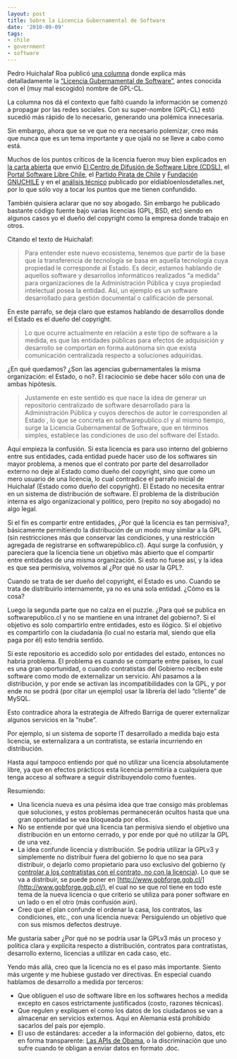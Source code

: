 ```yaml
---
layout: post
title: Sobre la Licencia Gubernamental de Software
date: '2010-09-09'
tags:
- chile
- government
- software
---
```


Pedro Huichalaf Roa publicó [una columna](http://www.culturadigital.cl/wp/?p=1464) donde explica más detalladamente la [“Licencia Gubernamental de Software”](http://www.estrategiadigital.gob.cl/files/LicenciamientoGubernamentaldeSoftwarev1.pdf), antes conocida con el (muy mal escogido) nombre de GPL-CL.

La columna nos dá el contexto que faltó cuando la información se comenzó a propagar por las redes sociales. Con su super-nombre (GPL-CL) estó sucedió más rápido de lo necesario, generando una polémica innecesaria.

Sin embargo, ahora que se ve que no era necesario polemizar, creo más que nunca que es un tema importante y que ojalá no se lleve a cabo como está.

Muchos de los puntos críticos de la licencia fueron muy bien explicados en [la carta abierta](http://www.cdsl.cl/portal/content/carta-abierta-al-gobierno-de-chile-licenciamiento-gubernamental-de-software) que envió [El Centro de Difusión de Software Libre (CDSL)](http://www.cdsl.cl/), el [Portal Software Libre Chile](http://www.softwarelibre.cl/), el [Partido Pirata de Chile](http://www.partidopirata.cl/) y [Fundación GNUCHILE](http://www.fundaciongnuchile.cl/) y en el [análisis técnico](http://eldiabloenlosdetalles.net/2010/09/04/anatomia-de-la-licencia-gubernamental-de-software) publicado por eldiabloenlosdetalles.net, por lo que sólo voy a tocar los puntos que me tienen confundido.

También quisiera aclarar que no soy abogado. Sin embargo he publicado bastante código fuente bajo varias licencias (GPL, BSD, etc) siendo en algunos casos yo el dueño del copyright como la empresa donde trabajo en otros.

Citando el texto de Huichalaf:

> Para entender este nuevo ecosistema, tenemos que partir de la base que la transferencia de tecnología se basa en aquella tecnología cuya propiedad le corresponde al Estado. Es decir, estamos hablando de aquellos software y desarrollos informáticos realizados “a medida” para organizaciones de la Administración Pública y cuya propiedad intelectual posea la entidad. Así, un ejemplo es un software desarrollado para gestión documental o calificación de personal.

En este parrafo, se deja claro que estamos hablando de desarrollos donde el Estado es el dueño del copyright.

> Lo que ocurre actualmente en relación a este tipo de software a la medida, es que las entidades públicas para efectos de adquisición y desarrollo se comportan en forma autónoma sin que exista comunicación centralizada respecto a soluciones adquiridas.

¿En qué quedamos? ¿Son las agencias gubernamentales la misma organización: el Estado, o no?. El raciocinio se debe hacer sólo con una de ambas hipótesis.

> Justamente en este sentido es que nace la idea de generar un repositorio centralizado de software desarrollado para la Administración Pública y cuyos derechos de autor le corresponden al Estado , lo que se concreta en softwarepublico.cl y al mismo tiempo, surge la Licencia Gubernamental de Software, que en términos simples, establece las condiciones de uso del software del Estado.

Aquí empieza la confusión. Si esta licencia es para uso interno del gobierno entre sus entidades, cada entidad puede hacer uso de los softwares sin mayor problema, a menos que el contrato por parte del desarrollador externo no deje al Estado como dueño del copyright, sino que como un mero usuario de una licencia, lo cual contradice el parrafo inicial de Huichalaf (Estado como dueño del copyright). El Estado no necesita entrar en un sistema de distribución de software. El problema de la distribución interna es algo organizacional y político, pero (repito no soy abogado) no algo legal.

Si el fin es compartir entre entidades, ¿Por qué la licencia es tan permisiva?, básicamente permitiendo la distribución de un modo muy similar a la GPL (sin restricciones más que conservar las condiciones, y una restricción agregada de registrarse en softwarepúblico.cl). Aquí surge la confusión, y pareciera que la licencia tiene un objetivo más abierto que el compartir entre entidades de una misma organización. Si esto no fuese así, y la idea es que sea permisiva, volvemos al ¿Por qué no usar la GPL?.

Cuando se trata de ser dueño del copyright, el Estado es uno. Cuando se trata de distribuirlo internamente, ya no es una sola entidad. ¿Cómo es la cosa?

Luego la segunda parte que no calza en el puzzle. ¿Para qué se publica en softwarepublico.cl y no se mantiene en una intranet del gobierno?. Si el objetivo es solo compartirlo entre entidades, esto es ilógico. Si el objetivo es compartirlo con la ciudadanía (lo cual no estaría mal, siendo que ella paga por él) esto tendría sentido.

Si este repositorio es accedido solo por entidades del estado, entonces no habría problema. El problema es cuando se comparte entre países, lo cual es una gran oportunidad, o cuando contratistas del Gobierno reciben este software como modo de externalizar un servicio. Ahí pasamos a la distribución, y por ende se activan las incompatibilidades con la GPL, y por ende no se podrá (por citar un ejemplo) usar la librería del lado “cliente” de MySQL.

Esto contradice ahora la estrategia de Alfredo Barriga de querer externalizar algunos servicios en la “nube”.

Por ejemplo, si un sistema de soporte IT desarrollado a medida bajo esta licencia, se externalizara a un contratista, se estaría incurriendo en distribución.

Hasta aquí tampoco entiendo por qué no utilizar una licencia absolutamente libre, ya que en efectos prácticos esta licencia permitiría a cualquiera que tenga acceso al software a seguir distribuyendolo como fuentes.

Resumiendo:

- Una licencia nueva es una pésima idea que trae consigo más problemas que soluciones, y estos problemas permanecerán ocultos hasta que una gran oportunidad se vea bloqueada por ellos.
- No se entiende por qué una licencia tan permisiva siendo el objetivo una distribución en un entorno cerrado, y por ende por qué no utilizar la GPL de una vez.
- La idea confunde licencia y distribución. Se podría utilizar la GPLv3 y simplemente no distribuir fuera del gobierno lo que no sea para distribuir, o dejarlo como propietario para uso exclusivo del gobierno (y [controlar a los contratistas con el contrato, no con la licencia](http://www.gnu.org/licenses/gpl-faq.html#DoesTheGPLAllowNDA)). Lo que se va a distribuir, se puede poner en [http://www.gobforge.gob.cl/](http://www.gobforge.gob.cl/), el cual no se que rol tiene en todo este tema de la nueva licencia o que criterio se utiliza para poner software en un lado o en el otro (más confusión aún).
- Creo que el plan confunde el ordenar la casa, los contratos, las condiciones, etc., con una licencia nueva: Persiguiendo un objetivo que con sus mismos defectos destruye.

Me gustaría saber ¿Por qué no se podría usar la GPLv3 más un proceso y política clara y explícita respecto a distribución, contratos para contratistas, desarrollo externo, licencias a utilizar en cada caso, etc.

Yendo más allá, creo que la licencia no es el paso más importante. Siento más urgente y me hubiese gustado ver directivas. En especial cuando hablamos de desarrollo a medida por terceros:

- Que obliguen el uso de software libre en los softwares hechos a medida excepto en casos estrictamente justificados (costo, razones técnicas).
- Que regulen y expliquen el como los datos de los ciudadanos se van a almacenar en servicios externos. Aquí en Alemania está prohibido sacarlos del país por ejemplo.
- El uso de estándares: acceder a la información del gobierno, datos, etc en forma transparente: [Las APIs de Obama](http://www.data.gov/), o la discriminación que uno sufre cuando te obligan a enviar datos en formato .doc.
